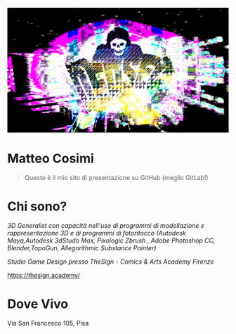 ![GitHub image](DedSec.jpg)

# Matteo Cosimi
> Questo è il mio sito di presentazione su GitHub (meglio GitLab!)

# Chi sono?

*3D Generalist con capacità nell'uso di programmi di modellazione e rappresentazione 3D e di programmi di fotoritocco (Autodesk Maya,Autodesk 3dStudo Max, Pixologic Zbrush , Adobe Photoshop CC, Blender,TopoGun, Allegorithmic Substance Painter)*

*Studio Game Design presso TheSign - Comics & Arts Academy Firenze*

https://thesign.academy/
# Dove Vivo
<addr>Via San Francesco 105, Pisa